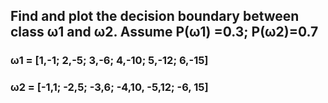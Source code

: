 ## Find and plot the decision boundary between class ω1 and ω2. Assume P(ω1) =0.3; P(ω2)=0.7
### ω1 = [1,-1; 2,-5; 3,-6; 4,-10; 5,-12; 6,-15]
### ω2 = [-1,1; -2,5; -3,6; -4,10, -5,12; -6, 15]